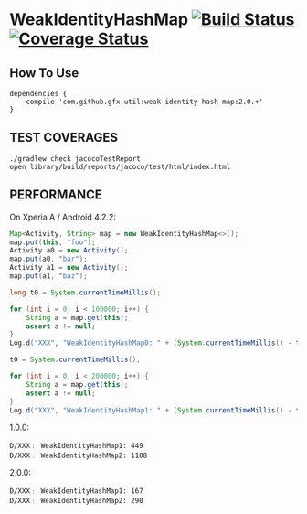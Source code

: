 # WeakIdentityHashMap [![Build Status](https://travis-ci.org/gfx/Java-WeakIdentityHashMap.svg?branch=master)](https://travis-ci.org/gfx/Java-WeakIdentityHashMap) [![Coverage Status](https://coveralls.io/repos/gfx/Java-WeakIdentityHashMap/badge.png)](https://coveralls.io/r/gfx/Java-WeakIdentityHashMap)

## How To Use

```
dependencies {
    compile 'com.github.gfx.util:weak-identity-hash-map:2.0.+'
}
```

## TEST COVERAGES

```
./gradlew check jacocoTestReport
open library/build/reports/jacoco/test/html/index.html
```


## PERFORMANCE

On Xperia A / Android 4.2.2:


```java
Map<Activity, String> map = new WeakIdentityHashMap<>();
map.put(this, "foo");
Activity a0 = new Activity();
map.put(a0, "bar");
Activity a1 = new Activity();
map.put(a1, "baz");

long t0 = System.currentTimeMillis();

for (int i = 0; i < 100000; i++) {
    String a = map.get(this);
    assert a != null;
}
Log.d("XXX", "WeakIdentityHashMap0: " + (System.currentTimeMillis() - t0));

t0 = System.currentTimeMillis();

for (int i = 0; i < 200000; i++) {
    String a = map.get(this);
    assert a != null;
}
Log.d("XXX", "WeakIdentityHashMap1: " + (System.currentTimeMillis() - t0));
```

1.0.0:

```
D/XXX﹕ WeakIdentityHashMap1: 449
D/XXX﹕ WeakIdentityHashMap2: 1108
```

2.0.0:

```
D/XXX﹕ WeakIdentityHashMap1: 167
D/XXX﹕ WeakIdentityHashMap2: 290
```
